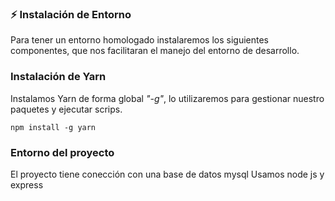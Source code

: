 ### :zap: Instalación de Entorno

Para tener un entorno homologado instalaremos los siguientes componentes, que nos facilitaran el manejo del entorno de desarrollo.

### Instalación de Yarn

Instalamos Yarn de forma global _"-g"_, lo utilizaremos para gestionar nuestro paquetes y ejecutar scrips.

```node
npm install -g yarn
```

### Entorno del proyecto

El proyecto tiene conección con una base de datos mysql
Usamos  node js y express 

